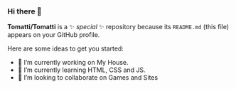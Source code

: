 ### Hi there 👋


**Tomatti/Tomatti** is a ✨ _special_ ✨ repository because its `README.md` (this file) appears on your GitHub profile.

Here are some ideas to get you started:

- 🔭 I’m currently working on My House.
- 🌱 I’m currently learning HTML, CSS and JS.
- 👯 I’m looking to collaborate on Games and Sites


